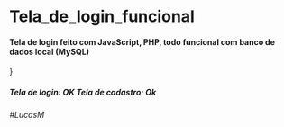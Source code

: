 <h1>Tela_de_login_funcional </h1>

<h4> Tela de login feito com JavaScript, PHP, todo funcional com banco de dados local (MySQL) </h4>}

<h5> Tela de login: OK 
  Tela de cadastro: Ok </h5> 

<h6> #LucasM </h6>

